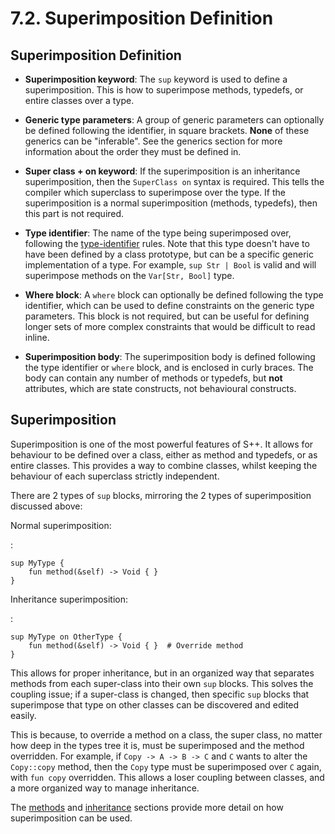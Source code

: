 # 7.2. Superimposition Definition

<primary-label ref="header-label"/>

<secondary-label ref="doc-wip"/>

## Superimposition Definition

<secondary-label ref="feature-frozen"/>

- **Superimposition keyword**: The `sup` keyword is used to define a superimposition. This is how to superimpose
  methods, typedefs, or entire classes over a type.

- **Generic type parameters**: A group of generic parameters can optionally be defined following the identifier, in
  square brackets. **None** of these generics can be "inferable". See the generics section for more information about
  the order they must be defined in.

- **Super class + on keyword**: If the superimposition is an inheritance superimposition, then the `SuperClass on`
  syntax is required. This tells the compiler which superclass to superimpose over the type. If the superimposition is
  a normal superimposition (methods, typedefs), then this part is not required.

- **Type identifier**: The name of the type being superimposed over, following
  the [type-identifier](2-5-Identifiers.md#naming-rules) rules. Note that this type doesn't have to have been defined by
  a class prototype, but can be a specific generic implementation of a type. For example, `sup Str | Bool` is valid and
  will superimpose methods on the `Var[Str, Bool]` type.

- **Where block**: A `where` block can optionally be defined following the type identifier, which can be used to define
  constraints on the generic type parameters. This block is not required, but can be useful for defining longer sets of
  more complex constraints that would be difficult to read inline.

- **Superimposition body**: The superimposition body is defined following the type identifier or `where` block, and is
  enclosed in curly braces. The body can contain any number of methods or typedefs, but **not** attributes, which are
  state constructs, not behavioural constructs.

## Superimposition

Superimposition is one of the most powerful features of S++. It allows for behaviour to be defined over a class, either
as method and typedefs, or as entire classes. This provides a way to combine classes, whilst keeping the behaviour of
each superclass strictly independent.

There are 2 types of `sup` blocks, mirroring the 2 types of superimposition discussed above:

Normal superimposition:

:
```
sup MyType {
    fun method(&self) -> Void { }
}
```

Inheritance superimposition:

:
```
sup MyType on OtherType {
    fun method(&self) -> Void { }  # Override method
}
```

This allows for proper inheritance, but in an organized way that separates methods from each super-class into their
own `sup` blocks. This solves the coupling issue; if a super-class is changed, then specific `sup` blocks that
superimpose that type on other classes can be discovered and edited easily.

This is because, to override a method on a class, the super class, no matter how deep in the types tree it is, must be
superimposed and the method overridden. For example, if `Copy -> A -> B -> C` and `C` wants to alter the `Copy::copy`
method, then the `Copy` type must be superimposed over `C` again, with `fun copy` overridden. This allows a loser
coupling between classes, and a more organized way to manage inheritance.

The [methods](#) and [inheritance](#) sections provide more detail on how superimposition can be used.

[//]: # (TODO: Add links to methods and inheritance sections)
